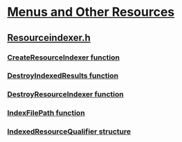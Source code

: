# [Menus and Other Resources](../_menurc/index.md)
## [Resourceindexer.h](index.md)
### [CreateResourceIndexer function](../resourceindexer/nf-resourceindexer-createresourceindexer.md)
### [DestroyIndexedResults function](../resourceindexer/nf-resourceindexer-destroyindexedresults.md)
### [DestroyResourceIndexer function](../resourceindexer/nf-resourceindexer-destroyresourceindexer.md)
### [IndexFilePath function](../resourceindexer/nf-resourceindexer-indexfilepath.md)
### [IndexedResourceQualifier structure](../resourceindexer/ns-resourceindexer-indexedresourcequalifier.md)
